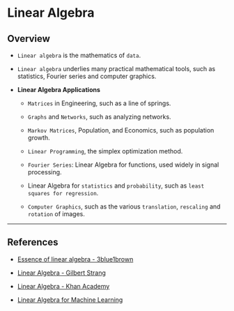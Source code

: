 # Linear Algebra

## Overview

* `Linear algebra` is the mathematics of `data`.

* `Linear algebra` underlies many practical mathematical tools, such as statistics, Fourier series and computer graphics.

* __Linear Algebra Applications__

    * `Matrices` in Engineering, such as a line of springs.

    * `Graphs` and `Networks`, such as analyzing networks.

    * `Markov Matrices`, Population, and Economics, such as population growth.

    * `Linear Programming`, the simplex optimization method.

    * `Fourier Series`: Linear Algebra for functions, used widely in signal processing.

    * Linear Algebra for `statistics` and `probability`, such as `least squares for regression`.

    * `Computer Graphics`, such as the various `translation`, `rescaling` and `rotation` of images.

---

## References

* [Essence of linear algebra - 3blue1brown](https://www.youtube.com/playlist?list=PLZHQObOWTQDPD3MizzM2xVFitgF8hE_ab)

* [Linear Algebra - Gilbert Strang](https://ocw.mit.edu/courses/mathematics/18-06-linear-algebra-spring-2010/video-lectures/)

* [Linear Algebra - Khan Academy](https://www.khanacademy.org/math/linear-algebra)

* [Linear Algebra for Machine Learning](https://machinelearningmastery.com/linear-algebra-machine-learning-7-day-mini-course/)
